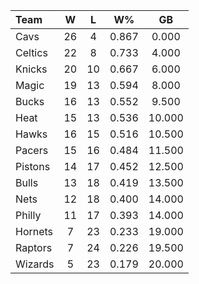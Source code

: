 | Team                             |  W  |  L  |  W%   |   GB   |
|:---------------------------------|:---:|:---:|:-----:|:------:|
| [](/r/clevelandcavs) Cavs        | 26  |  4  | 0.867 | 0.000  |
| [](/r/bostonceltics) Celtics     | 22  |  8  | 0.733 | 4.000  |
| [](/r/nyknicks) Knicks           | 20  | 10  | 0.667 | 6.000  |
| [](/r/orlandomagic) Magic        | 19  | 13  | 0.594 | 8.000  |
| [](/r/mkebucks) Bucks            | 16  | 13  | 0.552 | 9.500  |
| [](/r/heat) Heat                 | 15  | 13  | 0.536 | 10.000 |
| [](/r/atlantahawks) Hawks        | 16  | 15  | 0.516 | 10.500 |
| [](/r/pacers) Pacers             | 15  | 16  | 0.484 | 11.500 |
| [](/r/detroitpistons) Pistons    | 14  | 17  | 0.452 | 12.500 |
| [](/r/chicagobulls) Bulls        | 13  | 18  | 0.419 | 13.500 |
| [](/r/gonets) Nets               | 12  | 18  | 0.400 | 14.000 |
| [](/r/sixers) Philly             | 11  | 17  | 0.393 | 14.000 |
| [](/r/charlottehornets) Hornets  |  7  | 23  | 0.233 | 19.000 |
| [](/r/torontoraptors) Raptors    |  7  | 24  | 0.226 | 19.500 |
| [](/r/washingtonwizards) Wizards |  5  | 23  | 0.179 | 20.000 |